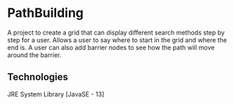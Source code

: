 # PathBuilding
A project to create a grid that can display different search methods step by step for a user. Allows a user 
to say where to start in the grid and where the end is. A user can also add barrier nodes to see how the path
will move around the barrier.
## Technologies
JRE System Library [JavaSE - 13]
